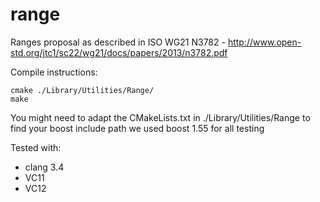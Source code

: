 range
=====

Ranges proposal as described in ISO WG21 N3782 - http://www.open-std.org/jtc1/sc22/wg21/docs/papers/2013/n3782.pdf

Compile instructions:

	cmake ./Library/Utilities/Range/
	make

You might need to adapt the CMakeLists.txt in ./Library/Utilities/Range to find your boost include path
we used boost 1.55 for all testing

Tested with:
* clang 3.4
* VC11
* VC12

